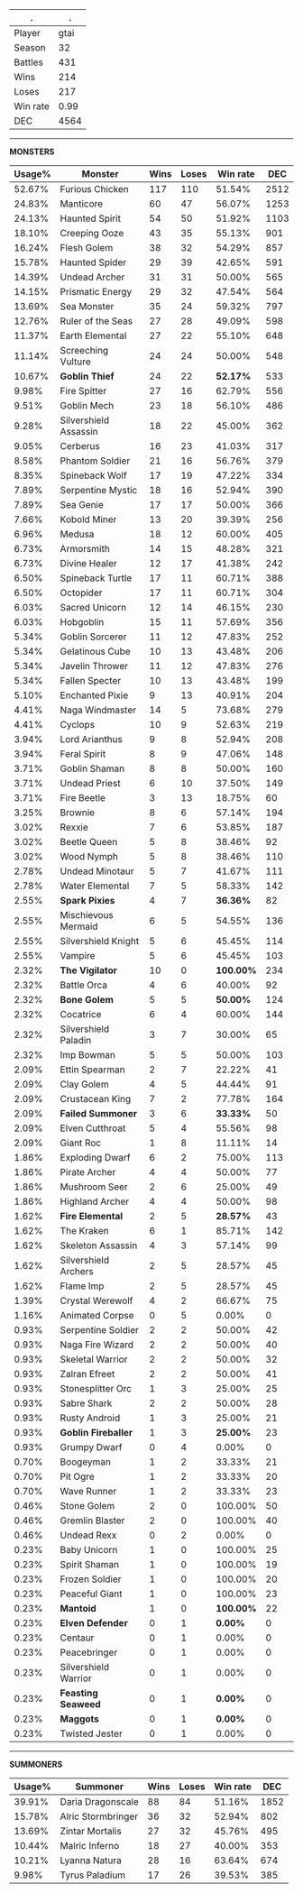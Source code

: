 .|.
|-|-
Player|gtai
Season|32
Battles|431
Wins|214
Loses|217
Win rate|0.99
DEC|4564

---
**MONSTERS**

Usage%|Monster|Wins|Loses|Win rate|DEC|
-|-|-|-|-|-|
52.67%|Furious Chicken|117|110|51.54%|2512|
24.83%|Manticore|60|47|56.07%|1253|
24.13%|Haunted Spirit|54|50|51.92%|1103|
18.10%|Creeping Ooze|43|35|55.13%|901|
16.24%|Flesh Golem|38|32|54.29%|857|
15.78%|Haunted Spider|29|39|42.65%|591|
14.39%|Undead Archer|31|31|50.00%|565|
14.15%|Prismatic Energy|29|32|47.54%|564|
13.69%|Sea Monster|35|24|59.32%|797|
12.76%|Ruler of the Seas|27|28|49.09%|598|
11.37%|Earth Elemental|27|22|55.10%|648|
11.14%|Screeching Vulture|24|24|50.00%|548|
10.67%|**Goblin Thief**|24|22|**52.17%**|533|
9.98%|Fire Spitter|27|16|62.79%|556|
9.51%|Goblin Mech|23|18|56.10%|486|
9.28%|Silvershield Assassin|18|22|45.00%|362|
9.05%|Cerberus|16|23|41.03%|317|
8.58%|Phantom Soldier|21|16|56.76%|379|
8.35%|Spineback Wolf|17|19|47.22%|334|
7.89%|Serpentine Mystic|18|16|52.94%|390|
7.89%|Sea Genie|17|17|50.00%|366|
7.66%|Kobold Miner|13|20|39.39%|256|
6.96%|Medusa|18|12|60.00%|405|
6.73%|Armorsmith|14|15|48.28%|321|
6.73%|Divine Healer|12|17|41.38%|242|
6.50%|Spineback Turtle|17|11|60.71%|388|
6.50%|Octopider|17|11|60.71%|304|
6.03%|Sacred Unicorn|12|14|46.15%|230|
6.03%|Hobgoblin|15|11|57.69%|356|
5.34%|Goblin Sorcerer|11|12|47.83%|252|
5.34%|Gelatinous Cube|10|13|43.48%|206|
5.34%|Javelin Thrower|11|12|47.83%|276|
5.34%|Fallen Specter|10|13|43.48%|199|
5.10%|Enchanted Pixie|9|13|40.91%|204|
4.41%|Naga Windmaster|14|5|73.68%|279|
4.41%|Cyclops|10|9|52.63%|219|
3.94%|Lord Arianthus|9|8|52.94%|208|
3.94%|Feral Spirit|8|9|47.06%|148|
3.71%|Goblin Shaman|8|8|50.00%|160|
3.71%|Undead Priest|6|10|37.50%|149|
3.71%|Fire Beetle|3|13|18.75%|60|
3.25%|Brownie|8|6|57.14%|194|
3.02%|Rexxie|7|6|53.85%|187|
3.02%|Beetle Queen|5|8|38.46%|92|
3.02%|Wood Nymph|5|8|38.46%|110|
2.78%|Undead Minotaur|5|7|41.67%|111|
2.78%|Water Elemental|7|5|58.33%|142|
2.55%|**Spark Pixies**|4|7|**36.36%**|82|
2.55%|Mischievous Mermaid|6|5|54.55%|136|
2.55%|Silvershield Knight|5|6|45.45%|114|
2.55%|Vampire|5|6|45.45%|103|
2.32%|**The Vigilator**|10|0|**100.00%**|234|
2.32%|Battle Orca|4|6|40.00%|92|
2.32%|**Bone Golem**|5|5|**50.00%**|124|
2.32%|Cocatrice|6|4|60.00%|144|
2.32%|Silvershield Paladin|3|7|30.00%|65|
2.32%|Imp Bowman|5|5|50.00%|103|
2.09%|Ettin Spearman|2|7|22.22%|41|
2.09%|Clay Golem|4|5|44.44%|91|
2.09%|Crustacean King|7|2|77.78%|164|
2.09%|**Failed Summoner**|3|6|**33.33%**|50|
2.09%|Elven Cutthroat|5|4|55.56%|98|
2.09%|Giant Roc|1|8|11.11%|14|
1.86%|Exploding Dwarf|6|2|75.00%|113|
1.86%|Pirate Archer|4|4|50.00%|77|
1.86%|Mushroom Seer|2|6|25.00%|49|
1.86%|Highland Archer|4|4|50.00%|98|
1.62%|**Fire Elemental**|2|5|**28.57%**|43|
1.62%|The Kraken|6|1|85.71%|142|
1.62%|Skeleton Assassin|4|3|57.14%|99|
1.62%|Silvershield Archers|2|5|28.57%|45|
1.62%|Flame Imp|2|5|28.57%|45|
1.39%|Crystal Werewolf|4|2|66.67%|75|
1.16%|Animated Corpse|0|5|0.00%|0|
0.93%|Serpentine Soldier|2|2|50.00%|42|
0.93%|Naga Fire Wizard|2|2|50.00%|40|
0.93%|Skeletal Warrior|2|2|50.00%|32|
0.93%|Zalran Efreet|2|2|50.00%|41|
0.93%|Stonesplitter Orc|1|3|25.00%|25|
0.93%|Sabre Shark|2|2|50.00%|28|
0.93%|Rusty Android|1|3|25.00%|21|
0.93%|**Goblin Fireballer**|1|3|**25.00%**|23|
0.93%|Grumpy Dwarf|0|4|0.00%|0|
0.70%|Boogeyman|1|2|33.33%|21|
0.70%|Pit Ogre|1|2|33.33%|20|
0.70%|Wave Runner|1|2|33.33%|23|
0.46%|Stone Golem|2|0|100.00%|50|
0.46%|Gremlin Blaster|2|0|100.00%|40|
0.46%|Undead Rexx|0|2|0.00%|0|
0.23%|Baby Unicorn|1|0|100.00%|25|
0.23%|Spirit Shaman|1|0|100.00%|19|
0.23%|Frozen Soldier|1|0|100.00%|20|
0.23%|Peaceful Giant|1|0|100.00%|23|
0.23%|**Mantoid**|1|0|**100.00%**|22|
0.23%|**Elven Defender**|0|1|**0.00%**|0|
0.23%|Centaur|0|1|0.00%|0|
0.23%|Peacebringer|0|1|0.00%|0|
0.23%|Silvershield Warrior|0|1|0.00%|0|
0.23%|**Feasting Seaweed**|0|1|**0.00%**|0|
0.23%|**Maggots**|0|1|**0.00%**|0|
0.23%|Twisted Jester|0|1|0.00%|0|

---
**SUMMONERS**

Usage%|Summoner|Wins|Loses|Win rate|DEC|
-|-|-|-|-|-|
39.91%|Daria Dragonscale|88|84|51.16%|1852|
15.78%|Alric Stormbringer|36|32|52.94%|802|
13.69%|Zintar Mortalis|27|32|45.76%|495|
10.44%|Malric Inferno|18|27|40.00%|353|
10.21%|Lyanna Natura|28|16|63.64%|674|
9.98%|Tyrus Paladium|17|26|39.53%|385|
